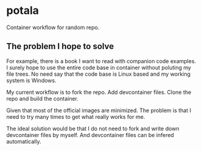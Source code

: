 # potala
Container workflow for random repo.

## The problem I hope to solve
For example, there is a book I want to read with companion code examples.
I surely hope to use the entire code base in container without poluting my file trees.
No need say that the code base is Linux based and my working system is Windows.

My current workflow is to fork the repo. Add devcontainer files. Clone the repo and build the container.

Given that most of the official images are minimized. The problem is that I need to try many times to get what really works for me.

The ideal solution would be that I do not need to fork and write down devcontainer files by myself. And devcontainer files can be infered automatically.
